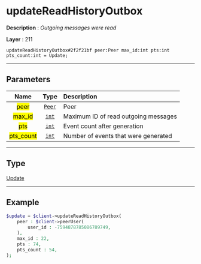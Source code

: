 # updateReadHistoryOutbox

**Description** : *Outgoing messages were read*

**Layer** : 211

```tl
updateReadHistoryOutbox#2f2f21bf peer:Peer max_id:int pts:int pts_count:int = Update;
```

---

## Parameters

| Name | Type | Description |
| :---: | :---: | :--- |
| <mark>peer</mark> | [`Peer`](type/Peer) | Peer |
| <mark>max_id</mark> | [`int`](type/int) | Maximum ID of read outgoing messages |
| <mark>pts</mark> | [`int`](type/int) | Event count after generation |
| <mark>pts_count</mark> | [`int`](type/int) | Number of events that were generated |

---

## Type

[Update](type/Update)

---

## Example

```php
$update = $client->updateReadHistoryOutbox(
	peer : $client->peerUser(
		user_id : -7594878785086789749,
	),
	max_id : 22,
	pts : 74,
	pts_count : 54,
);
```
